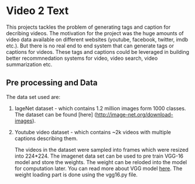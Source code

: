 # **Video 2 Text**

This projects tackles the problem of generating tags and caption for decribing videos. 
The motivation for the project was the huge amounts of video data available on different websites (youtube, facebook, twitter, imdb etc.). 
But there is no real end to end system that can generate tags or captions for videos. 
These tags and captions could be leveraged in building better recommnedation systems for video, video search, video summarization etc.

## **Pre processing and Data**

The data set used are:
1) IageNet dataset - which contains 1.2 million images form 1000 classes.
The dataset can be found [here] (http://image-net.org/download-images).

2) Youtube video dataset - which contains ~2k videos with multiple captions describing them.

	The videos in the dataset were sampled into frames which were resized into 224*224.
The imagenet data set can be used to pre train VGG-16 model and store the weights.
The weight can be reloded into the model for computation later. You can read more about VGG model [here](http://www.robots.ox.ac.uk/~vgg/research/very_deep/).
The weight loading part is done using the vgg16.py file.


